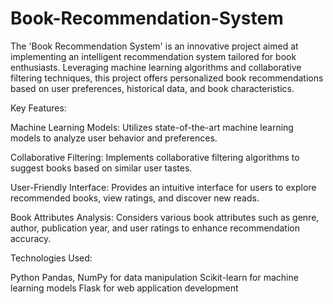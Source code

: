 # Book-Recommendation-System
The 'Book Recommendation System' is an innovative project aimed at implementing an intelligent recommendation system tailored for book enthusiasts. Leveraging machine learning algorithms and collaborative filtering techniques, this project offers personalized book recommendations based on user preferences, historical data, and book characteristics.

Key Features:

Machine Learning Models: Utilizes state-of-the-art machine learning models to analyze user behavior and preferences.

Collaborative Filtering: Implements collaborative filtering algorithms to suggest books based on similar user tastes.

User-Friendly Interface: Provides an intuitive interface for users to explore recommended books, view ratings, and discover new reads.

Book Attributes Analysis: Considers various book attributes such as genre, author, publication year, and user ratings to enhance recommendation accuracy.

Technologies Used:

Python
Pandas, NumPy for data manipulation
Scikit-learn for machine learning models
Flask for web application development
